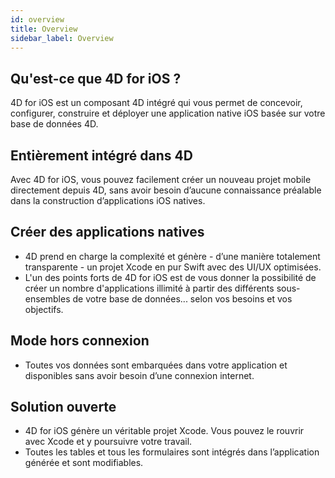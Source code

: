 ```yaml
---
id: overview
title: Overview
sidebar_label: Overview
---
```

## Qu'est-ce que 4D for iOS ?

4D for iOS est un composant 4D intégré qui vous permet de concevoir, configurer, construire et déployer une application native iOS basée sur votre base de données 4D.

## Entièrement intégré dans 4D

Avec 4D for iOS, vous pouvez facilement créer un nouveau projet mobile directement depuis 4D, sans avoir besoin d’aucune connaissance préalable dans la construction d’applications iOS natives.

## Créer des applications natives

* 4D prend en charge la complexité et génère - d’une manière totalement transparente - un projet Xcode en pur Swift avec des UI/UX optimisées.
* L'un des points forts de 4D for iOS est de vous donner la possibilité de créer un nombre d'applications illimité à partir des différents sous-ensembles de votre base de données... selon vos besoins et vos objectifs.

## Mode hors connexion

* Toutes vos données sont embarquées dans votre application et disponibles sans avoir besoin d’une connexion internet.

## Solution ouverte

* 4D for iOS génère un véritable projet Xcode. Vous pouvez le rouvrir avec Xcode et y poursuivre votre travail.
* Toutes les tables et tous les formulaires sont intégrés dans l’application générée et sont modifiables.